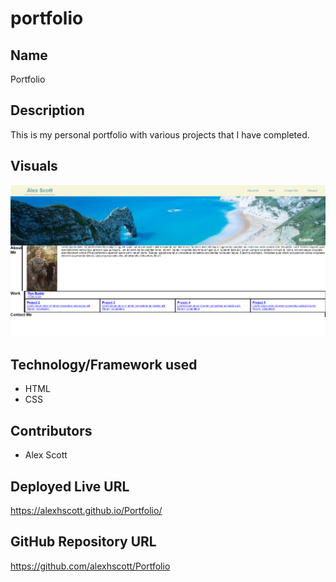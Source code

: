 # portfolio

## Name

Portfolio

## Description

This is my personal portfolio with various projects that I have completed.

## Visuals

![Portfolio](/images/Portfolio%20Screenshot.png)

## Technology/Framework used

- HTML
- CSS

## Contributors

* Alex Scott

## Deployed Live URL

https://alexhscott.github.io/Portfolio/

## GitHub Repository URL

https://github.com/alexhscott/Portfolio

